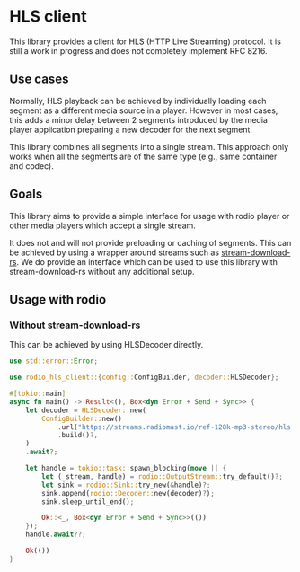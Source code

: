 # HLS client

This library provides a client for HLS (HTTP Live Streaming) protocol. It is still a work in progress and does not completely implement RFC 8216.

## Use cases

Normally, HLS playback can be achieved by individually loading each segment as a different media source in a player. However in most cases, this adds a minor delay between 2 segments introduced by the media player application preparing a new decoder for the next segment.

This library combines all segments into a single stream. This approach only works when all the segments are of the same type (e.g., same container and codec).

## Goals

This library aims to provide a simple interface for usage with rodio player or other media players which accept a single stream.

It does not and will not provide preloading or caching of segments. This can be achieved by using a wrapper around streams such as [stream-download-rs](https://github.com/aschey/stream-download-rs). We do provide an interface which can be used to use this library with stream-download-rs without any additional setup.

## Usage with rodio

### Without stream-download-rs

This can be achieved by using HLSDecoder directly.
```rust
use std::error::Error;

use rodio_hls_client::{config::ConfigBuilder, decoder::HLSDecoder};

#[tokio::main]
async fn main() -> Result<(), Box<dyn Error + Send + Sync>> {
    let decoder = HLSDecoder::new(
        ConfigBuilder::new()
            .url("https://streams.radiomast.io/ref-128k-mp3-stereo/hls.m3u8")?
            .build()?,
    )
    .await?;

    let handle = tokio::task::spawn_blocking(move || {
        let (_stream, handle) = rodio::OutputStream::try_default()?;
        let sink = rodio::Sink::try_new(&handle)?;
        sink.append(rodio::Decoder::new(decoder)?);
        sink.sleep_until_end();

        Ok::<_, Box<dyn Error + Send + Sync>>(())
    });
    handle.await??;

    Ok(())
}
```
